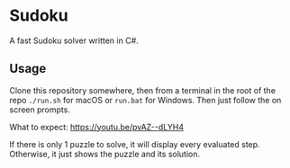 # Sudoku

A fast Sudoku solver written in C#.

## Usage

Clone this repository somewhere, then from a terminal in the root of the repo `./run.sh` for macOS or `run.bat` for Windows. Then just follow the on screen prompts.

What to expect: https://youtu.be/pvAZ--dLYH4

If there is only 1 puzzle to solve, it will display every evaluated step. Otherwise, it just shows the puzzle and its solution.